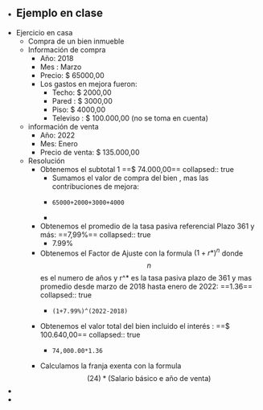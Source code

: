 - Ejemplo en clase
	-
- Ejercicio en casa
	- Compra de un bien inmueble
	- Información de compra
		- Año: 2018
		- Mes : Marzo
		- Precio: $ 65000,00
		- Los gastos en mejora fueron:
			- Techo: $ 2000,00
			- Pared : $ 3000,00
			- Piso: $ 4000,00
			- Televiso : $ 100.000,00  (no se toma en cuenta)
	- información de venta
		- Año: 2022
		- Mes: Enero
		- Precio de venta: $ 135.000,00
	- Resolución
		- [](#1.) Obtenemos el subtotal 1  ==$ 74.000,00==
		  collapsed:: true
			- Sumamos el valor de compra del bien , mas las contribuciones de mejora:
			- ```calc
			  65000+2000+3000+4000
			  ```
			-
		- [](#2.) Obtenemos el promedio de  la tasa pasiva referencial Plazo 361 y más: ==7,99%==
		  collapsed:: true
			- 7.99%
		- [](#3.)  Obtenemos el Factor de Ajuste con la formula $(1+r*)^n$ donde $$n$$ es  el numero de años y r^* es la tasa pasiva plazo de 361 y mas promedio desde marzo de 2018 hasta enero de 2022: ==1.36==
		  collapsed:: true
			- ```calc
			  (1+7.99%)^(2022-2018)
			  ```
		- [](#4.) Obtenemos el valor total del bien incluido el interés : ==$ 100.640,00==
		  collapsed:: true
			- ```calc
			  74,000.00*1.36
			  ```
		- Calculamos la franja exenta con la formula   $$(24)* \text{(Salario básico e año de venta) }$$
-
-